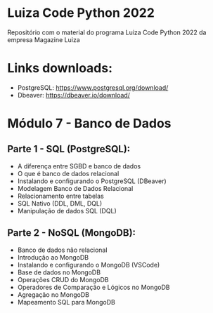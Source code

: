 # Luiza Code Python 2022
Repositório com o material do programa Luiza Code Python 2022 da empresa Magazine Luiza

# Links downloads:
- PostgreSQL: https://www.postgresql.org/download/
- Dbeaver: https://dbeaver.io/download/

# Módulo 7 - Banco de Dados
## Parte 1 - SQL (PostgreSQL):
- A diferença entre SGBD e banco de dados
- O que é banco de dados relacional
- Instalando e configurando o PostgreSQL (DBeaver)
- Modelagem Banco de Dados Relacional
- Relacionamento entre tabelas
- SQL Nativo (DDL, DML, DQL)
- Manipulação de dados SQL (DQL)

## Parte  2 - NoSQL (MongoDB):
- Banco de dados não relacional
- Introdução ao MongoDB
- Instalando e configurando o MongoDB (VSCode)
- Base de dados no MongoDB
- Operações CRUD do MongoDB
- Operadores de Comparação e Lógicos no MongoDB
- Agregação no MongoDB
- Mapeamento SQL para MongoDB
